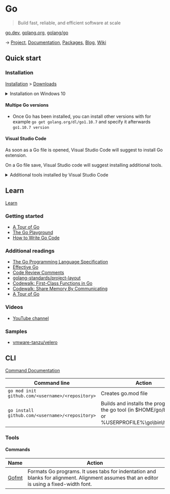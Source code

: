 # Go

> Build fast, reliable, and efficient software at scale

[go.dev](https://go.dev/), [golang.org](https://golang.org/), [golang/go](https://github.com/golang/go)

-> [Project](https://golang.org/project/), [Documentation](https://golang.org/doc/), [Packages](https://pkg.go.dev/), [Blog](https://blog.golang.org/), [Wiki](https://golang.org/doc/articles/wiki/)

## Quick start

### Installation

[Installation](https://golang.org/doc/install) > [Downloads](https://golang.org/dl/)

<details>
  <summary>Installation on Windows 10</summary>
   
  - Download and execute MSI file (for example `go1.15.windows-amd64.msi`)
    - _Note: The installer will update the environment variables (need to restart any open command prompts for the change to take effect)_
  
    Variable Name | Variable Value | Variable Type
    ------------- | -------------- | -------------
    `GOPATH` | `%USERPROFILE%\go` | User
    `Path` | `%USERPROFILE%\go\bin` | User
    `Path` | Go installation directory + "\bin" (by default "C:\Go\bin") | System
  
  - Uninstallation steps
    - Remove remove an existing Go installation from your system delete the go directory (C:\Go by default in Windows).
    - Remove Go bin directory from the `Path` System and User environment variable and the `GOPATH` User environment variable.
</details>

#### Multipe Go versions

- Once Go has been installed, you can install other versions with for example `go get golang.org/dl/go1.10.7` and specify it afterwards `go1.10.7 version`

#### Visual Studio Code

As soon as a Go file is opened, Visual Studio Code will suggest to install Go extension.

On a Go file save, Visual Studio code will suggest installing additional tools.

<details>
  <summary>Additional tools installed by Visual Studio Code</summary>

  Installed at C:\Users\<username>\go\bin in module mode:

  - gocode
  - gopkgs
  - go-outline
  - go-symbols
  - guru
  - gorename
  - gotests
  - gomodifytags
  - impl
  - fillstruct
  - goplay
  - godoctor
  - dlv
  - gocode-gomod
  - godef
  - goreturns
  - golint
  - goimports
  
</details>

## Learn

[Learn](https://learn.go.dev/)

### Getting started

- [A Tour of Go](https://tour.golang.org/welcome/1)
- [The Go Playground](https://play.golang.org/)
- [How to Write Go Code](https://golang.org/doc/code.html)

### Additional readings

- [The Go Programming Language Specification](https://golang.org/ref/spec)
- [Effective Go](https://golang.org/doc/effective_go.html)
- [Code Review Comments](https://github.com/golang/go/wiki/CodeReviewComments)
- [golang-standards/project-layout](https://github.com/golang-standards/project-layout)
- [Codewalk: First-Class Functions in Go](https://golang.org/doc/codewalk/functions/)
- [Codewalk: Share Memory By Communicating](https://golang.org/doc/codewalk/sharemem/)
- [A Tour of Go](https://research.swtch.com/gotour)

### Videos

- [YouTube channel](https://www.youtube.com/watch?v=ytEkHepK08c&list=PLVgT4AuZGeoB85rHU6nc7DL7j90AmBZpV)

### Samples

- [vmware-tanzu/velero](https://github.com/vmware-tanzu/velero)

## CLI

[Command Documentation](https://golang.org/doc/cmd)

Command line | Action
------------ | ------
`go mod init github.com/<username>/<repository>` | Creates go.mod file
`go install github.com/<username>/<repository>` | Builds and installs the program with the go tool (in $HOME/go/bin/hello or %USERPROFILE%\go\bin\hello.exe)

### Tools

#### Commands

Name | Action
---- | ------
[Gofmt](https://golang.org/cmd/gofmt/) | Formats Go programs. It uses tabs for indentation and blanks for alignment. Alignment assumes that an editor is using a fixed-width font. 
